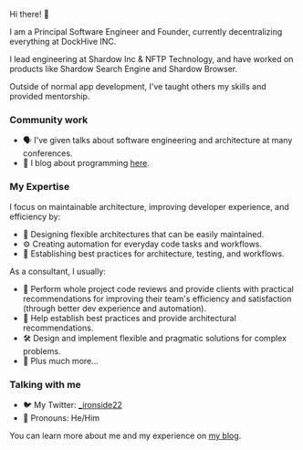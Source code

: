 Hi there! 👋

I am a Principal Software Engineer and Founder, currently decentralizing everything at DockHive INC.

I lead engineering at Shardow Inc & NFTP Technology, and have worked on products like Shardow Search Engine and Shardow Browser.

Outside of normal app development, I've taught others my skills and provided mentorship.

### Community work
- 🗣 I've given talks about software engineering and architecture at many conferences.
- 📝 I blog about programming [here](https://blog.abdulkereem.com).

### My Expertise
I focus on maintainable architecture, improving developer experience, and efficiency by:
- 🤔 Designing flexible architectures that can be easily maintained.
- ⚙️ Creating automation for everyday code tasks and workflows.
- 👥 Establishing best practices for architecture, testing, and workflows.

As a consultant, I usually:
- 🤔 Perform whole project code reviews and provide clients with practical recommendations for improving their team's efficiency and satisfaction (through better dev experience and automation).
- 👥 Help establish best practices and provide architectural recommendations.
- 🛠️ Design and implement flexible and pragmatic solutions for complex problems.
- 🧙 Plus much more...

### Talking with me
- 🐦 My Twitter: [\_ironside22](https://twitter.com/_ironside22)
- 💬 Pronouns: He/Him

You can learn more about me and my experience on [my blog](https://blog.abdulkereem.com).
